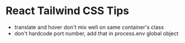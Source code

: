 # React Tailwind CSS Tips
- translate and hover don't mix well on same container's class
- don't hardcode port number, add that in process.env global object
